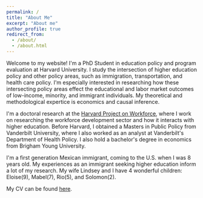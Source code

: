 ```yaml
---
permalink: /
title: "About Me"
excerpt: "About me"
author_profile: true
redirect_from: 
  - /about/
  - /about.html
---
```


Welcome to my website! I'm a PhD Student in education policy and program evaluation at Harvard University. I study the intersection of higher education policy and other policy areas, such as immigration, transportation, and health care policy. I'm especially interested in researching how these intersecting policy areas effect the educational and labor market outcomes of low-income, minority, and immigrant individuals. My theoretical and methodological expertice is economics and causal inference.

I'm a doctoral research at the [Harvard Project on Workforce](https://www.pw.hks.harvard.edu/team), where I work on researching the workforce development sector and how it interacts with higher education. Before Harvard, I obtained a Masters in Public Policy from Vanderbilt University, where I also worked as an analyst at Vanderbilt's Department of Health Policy. I also hold a bachelor's degree in economics from Brigham Young University.

I'm a first generation Mexican immigrant, coming to the U.S. when I was 8 years old. My experiences as an immigrant seeking higher education inform a lot of my research. My wife Lindsey and I have 4 wonderful children: Eloise(9), Mabel(7), Rio(5), and Solomon(2).

My CV can be found [here](https://github.com/jorge-encinas/jorge-encinas.github.io/blob/master/files/Encinas_CV.pdf).
